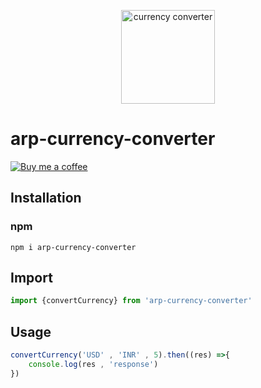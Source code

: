 
<!-- An npm package to convert currency. -->
<p align="center">
  <img width="150px" src="https://static.vecteezy.com/system/resources/previews/013/399/321/non_2x/currency-exchange-illustration-in-minimal-style-png.png" alt="currency converter"/>
</p>

# arp-currency-converter
[![Buy me a coffee](https://www.buymeacoffee.com/assets/img/custom_images/orange_img.png)](https://buymeacoffee.com/arpit_dwivedi)

## Installation

### npm
```shell
npm i arp-currency-converter
```

## Import

```js
import {convertCurrency} from 'arp-currency-converter'
```

## Usage

```js
convertCurrency('USD' , 'INR' , 5).then((res) =>{
    console.log(res , 'response')
})
```